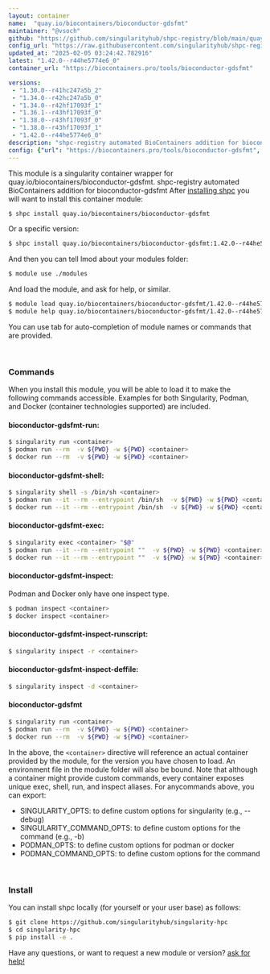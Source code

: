 ```yaml
---
layout: container
name:  "quay.io/biocontainers/bioconductor-gdsfmt"
maintainer: "@vsoch"
github: "https://github.com/singularityhub/shpc-registry/blob/main/quay.io/biocontainers/bioconductor-gdsfmt/container.yaml"
config_url: "https://raw.githubusercontent.com/singularityhub/shpc-registry/main/quay.io/biocontainers/bioconductor-gdsfmt/container.yaml"
updated_at: "2025-02-05 03:24:42.782916"
latest: "1.42.0--r44he5774e6_0"
container_url: "https://biocontainers.pro/tools/bioconductor-gdsfmt"

versions:
 - "1.30.0--r41hc247a5b_2"
 - "1.34.0--r42hc247a5b_0"
 - "1.34.0--r42hf17093f_1"
 - "1.36.1--r43hf17093f_0"
 - "1.38.0--r43hf17093f_0"
 - "1.38.0--r43hf17093f_1"
 - "1.42.0--r44he5774e6_0"
description: "shpc-registry automated BioContainers addition for bioconductor-gdsfmt"
config: {"url": "https://biocontainers.pro/tools/bioconductor-gdsfmt", "maintainer": "@vsoch", "description": "shpc-registry automated BioContainers addition for bioconductor-gdsfmt", "latest": {"1.42.0--r44he5774e6_0": "sha256:6d454e4f6f09c3784cc30318e500c42bffd9ffd6bcd0e49062f9c4a30127fda0"}, "tags": {"1.30.0--r41hc247a5b_2": "sha256:0c7c2360e51f3db0eac67d90fb795ae238c2a4c81eec1d1dccfbc60d70c8b034", "1.34.0--r42hc247a5b_0": "sha256:42931e2d846efb38e2381feb63236b3a1701be49460c4521b2a7f75df35a33eb", "1.34.0--r42hf17093f_1": "sha256:03f466ca5f8fc00f4688982d3e59115e9743ff440510e03b96e7f2900c2dc00a", "1.36.1--r43hf17093f_0": "sha256:5d26d1863544e5b91a3b908bed3216ae6561d588cab4b82d757ea04b1f7414dd", "1.38.0--r43hf17093f_0": "sha256:20092e95f7da8f361b9dcf0fa0fe4f446fe267e4b2ae6891d57e3427f982510d", "1.38.0--r43hf17093f_1": "sha256:661f71b394acf2b4f6e868a037fd896cf187fc04bcb46659832c911a3fe61df3", "1.42.0--r44he5774e6_0": "sha256:6d454e4f6f09c3784cc30318e500c42bffd9ffd6bcd0e49062f9c4a30127fda0"}, "docker": "quay.io/biocontainers/bioconductor-gdsfmt"}
---
```


This module is a singularity container wrapper for quay.io/biocontainers/bioconductor-gdsfmt.
shpc-registry automated BioContainers addition for bioconductor-gdsfmt
After [installing shpc](#install) you will want to install this container module:


```bash
$ shpc install quay.io/biocontainers/bioconductor-gdsfmt
```

Or a specific version:

```bash
$ shpc install quay.io/biocontainers/bioconductor-gdsfmt:1.42.0--r44he5774e6_0
```

And then you can tell lmod about your modules folder:

```bash
$ module use ./modules
```

And load the module, and ask for help, or similar.

```bash
$ module load quay.io/biocontainers/bioconductor-gdsfmt/1.42.0--r44he5774e6_0
$ module help quay.io/biocontainers/bioconductor-gdsfmt/1.42.0--r44he5774e6_0
```

You can use tab for auto-completion of module names or commands that are provided.

<br>

### Commands

When you install this module, you will be able to load it to make the following commands accessible.
Examples for both Singularity, Podman, and Docker (container technologies supported) are included.

#### bioconductor-gdsfmt-run:

```bash
$ singularity run <container>
$ podman run --rm  -v ${PWD} -w ${PWD} <container>
$ docker run --rm  -v ${PWD} -w ${PWD} <container>
```

#### bioconductor-gdsfmt-shell:

```bash
$ singularity shell -s /bin/sh <container>
$ podman run --it --rm --entrypoint /bin/sh  -v ${PWD} -w ${PWD} <container>
$ docker run --it --rm --entrypoint /bin/sh  -v ${PWD} -w ${PWD} <container>
```

#### bioconductor-gdsfmt-exec:

```bash
$ singularity exec <container> "$@"
$ podman run --it --rm --entrypoint ""  -v ${PWD} -w ${PWD} <container> "$@"
$ docker run --it --rm --entrypoint ""  -v ${PWD} -w ${PWD} <container> "$@"
```

#### bioconductor-gdsfmt-inspect:

Podman and Docker only have one inspect type.

```bash
$ podman inspect <container>
$ docker inspect <container>
```

#### bioconductor-gdsfmt-inspect-runscript:

```bash
$ singularity inspect -r <container>
```

#### bioconductor-gdsfmt-inspect-deffile:

```bash
$ singularity inspect -d <container>
```



#### bioconductor-gdsfmt

```bash
$ singularity run <container>
$ podman run --rm  -v ${PWD} -w ${PWD} <container>
$ docker run --rm  -v ${PWD} -w ${PWD} <container>
```


In the above, the `<container>` directive will reference an actual container provided
by the module, for the version you have chosen to load. An environment file in the
module folder will also be bound. Note that although a container
might provide custom commands, every container exposes unique exec, shell, run, and
inspect aliases. For anycommands above, you can export:

 - SINGULARITY_OPTS: to define custom options for singularity (e.g., --debug)
 - SINGULARITY_COMMAND_OPTS: to define custom options for the command (e.g., -b)
 - PODMAN_OPTS: to define custom options for podman or docker
 - PODMAN_COMMAND_OPTS: to define custom options for the command

<br>

### Install

You can install shpc locally (for yourself or your user base) as follows:

```bash
$ git clone https://github.com/singularityhub/singularity-hpc
$ cd singularity-hpc
$ pip install -e .
```

Have any questions, or want to request a new module or version? [ask for help!](https://github.com/singularityhub/singularity-hpc/issues)